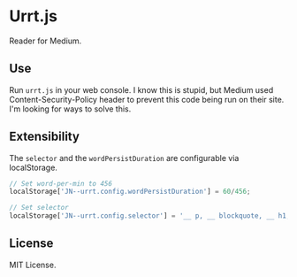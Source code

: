 # Urrt.js

Reader for Medium.

## Use

Run `urrt.js` in your web console. I know this is stupid, but Medium used Content-Security-Policy header to prevent this code being run on their site. I'm looking for ways to solve this.

## Extensibility

The `selector` and the `wordPersistDuration` are configurable via localStorage.

```javascript
// Set word-per-min to 456
localStorage['JN--urrt.config.wordPersistDuration'] = 60/456;

// Set selector
localStorage['JN--urrt.config.selector'] = '__ p, __ blockquote, __ h1, __ h2, __ h3'.replace(/__/g, '.article-content');
```

## License

MIT License.
